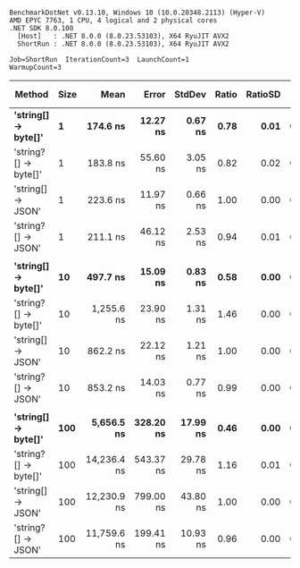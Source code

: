 ```

BenchmarkDotNet v0.13.10, Windows 10 (10.0.20348.2113) (Hyper-V)
AMD EPYC 7763, 1 CPU, 4 logical and 2 physical cores
.NET SDK 8.0.100
  [Host]   : .NET 8.0.0 (8.0.23.53103), X64 RyuJIT AVX2
  ShortRun : .NET 8.0.0 (8.0.23.53103), X64 RyuJIT AVX2

Job=ShortRun  IterationCount=3  LaunchCount=1  
WarmupCount=3  

```
| Method               | Size | Mean        | Error     | StdDev   | Ratio | RatioSD | Gen0   | Allocated | Alloc Ratio |
|--------------------- |----- |------------:|----------:|---------:|------:|--------:|-------:|----------:|------------:|
| **&#39;string[] → byte[]&#39;**  | **1**    |    **174.6 ns** |  **12.27 ns** |  **0.67 ns** |  **0.78** |    **0.01** | **0.0124** |     **208 B** |        **0.43** |
| &#39;string?[] → byte[]&#39; | 1    |    183.8 ns |  55.60 ns |  3.05 ns |  0.82 |    0.02 | 0.0143 |     240 B |        0.49 |
| &#39;string[] → JSON&#39;    | 1    |    223.6 ns |  11.97 ns |  0.66 ns |  1.00 |    0.00 | 0.0291 |     488 B |        1.00 |
| &#39;string?[] → JSON&#39;   | 1    |    211.1 ns |  46.12 ns |  2.53 ns |  0.94 |    0.01 | 0.0291 |     488 B |        1.00 |
|                      |      |             |           |          |       |         |        |           |             |
| **&#39;string[] → byte[]&#39;**  | **10**   |    **497.7 ns** |  **15.09 ns** |  **0.83 ns** |  **0.58** |    **0.00** | **0.0210** |     **360 B** |        **0.74** |
| &#39;string?[] → byte[]&#39; | 10   |  1,255.6 ns |  23.90 ns |  1.31 ns |  1.46 |    0.00 | 0.0401 |     680 B |        1.39 |
| &#39;string[] → JSON&#39;    | 10   |    862.2 ns |  22.12 ns |  1.21 ns |  1.00 |    0.00 | 0.0286 |     488 B |        1.00 |
| &#39;string?[] → JSON&#39;   | 10   |    853.2 ns |  14.03 ns |  0.77 ns |  0.99 |    0.00 | 0.0286 |     488 B |        1.00 |
|                      |      |             |           |          |       |         |        |           |             |
| **&#39;string[] → byte[]&#39;**  | **100**  |  **5,656.5 ns** | **328.20 ns** | **17.99 ns** |  **0.46** |    **0.00** | **0.1373** |    **2368 B** |        **4.85** |
| &#39;string?[] → byte[]&#39; | 100  | 14,236.4 ns | 543.37 ns | 29.78 ns |  1.16 |    0.01 | 0.3204 |    5557 B |       11.39 |
| &#39;string[] → JSON&#39;    | 100  | 12,230.9 ns | 799.00 ns | 43.80 ns |  1.00 |    0.00 | 0.0153 |     488 B |        1.00 |
| &#39;string?[] → JSON&#39;   | 100  | 11,759.6 ns | 199.41 ns | 10.93 ns |  0.96 |    0.00 | 0.0153 |     488 B |        1.00 |
